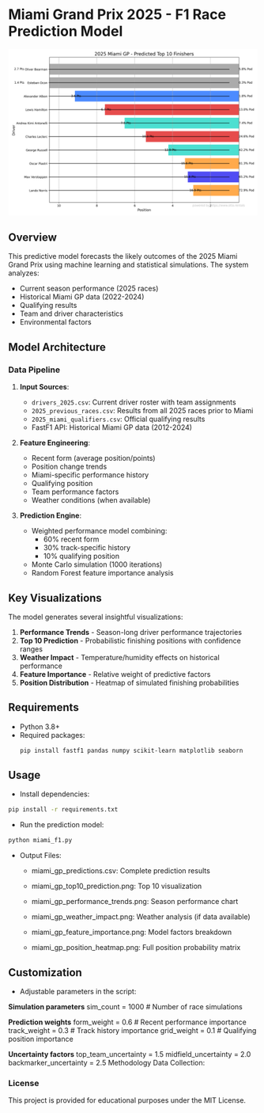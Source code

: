 # Miami Grand Prix 2025 - F1 Race Prediction Model

![Example Visualization](miami_gp_top10_prediction.png)

## Overview

This predictive model forecasts the likely outcomes of the 2025 Miami Grand Prix using machine learning and statistical simulations. The system analyzes:

- Current season performance (2025 races)
- Historical Miami GP data (2022-2024)
- Qualifying results
- Team and driver characteristics
- Environmental factors

## Model Architecture

### Data Pipeline

1. **Input Sources**:

   - `drivers_2025.csv`: Current driver roster with team assignments
   - `2025_previous_races.csv`: Results from all 2025 races prior to Miami
   - `2025_miami_qualifiers.csv`: Official qualifying results
   - FastF1 API: Historical Miami GP data (2012-2024)

2. **Feature Engineering**:

   - Recent form (average position/points)
   - Position change trends
   - Miami-specific performance history
   - Qualifying position
   - Team performance factors
   - Weather conditions (when available)

3. **Prediction Engine**:
   - Weighted performance model combining:
     - 60% recent form
     - 30% track-specific history
     - 10% qualifying position
   - Monte Carlo simulation (1000 iterations)
   - Random Forest feature importance analysis

## Key Visualizations

The model generates several insightful visualizations:

1. **Performance Trends** - Season-long driver performance trajectories
2. **Top 10 Prediction** - Probabilistic finishing positions with confidence ranges
3. **Weather Impact** - Temperature/humidity effects on historical performance
4. **Feature Importance** - Relative weight of predictive factors
5. **Position Distribution** - Heatmap of simulated finishing probabilities

## Requirements

- Python 3.8+
- Required packages:
  ```bash
  pip install fastf1 pandas numpy scikit-learn matplotlib seaborn
  ```

## Usage

- Install dependencies:

```bash
pip install -r requirements.txt
```

- Run the prediction model:

```bash
python miami_f1.py
```

- Output Files:

  - miami_gp_predictions.csv: Complete prediction results

  - miami_gp_top10_prediction.png: Top 10 visualization

  - miami_gp_performance_trends.png: Season performance chart

  - miami_gp_weather_impact.png: Weather analysis (if data available)

  - miami_gp_feature_importance.png: Model factors breakdown

  - miami_gp_position_heatmap.png: Full position probability matrix

## Customization

- Adjustable parameters in the script:

**Simulation parameters**
sim_count = 1000 # Number of race simulations

**Prediction weights**
form_weight = 0.6 # Recent performance importance
track_weight = 0.3 # Track history importance
grid_weight = 0.1 # Qualifying position importance

**Uncertainty factors**
top_team_uncertainty = 1.5
midfield_uncertainty = 2.0
backmarker_uncertainty = 2.5
Methodology
Data Collection:

### License

This project is provided for educational purposes under the MIT License.
